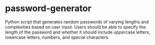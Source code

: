 # password-generator
Python script that generates random passwords of varying lengths and complexities based on user input. Users should be able to specify the length of the password and whether it should include uppercase letters, lowercase letters, numbers, and special characters.
